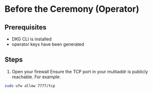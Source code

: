 # Before the Ceremony (Operator)

## Prerequisites
- DKG CLI is installed
- operator keys have been generated

## Steps

1. Open your firewall
Ensure the TCP port in your multiaddr is publicly reachable. For example:
```bash
sudo ufw allow 7777/tcp
```

